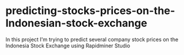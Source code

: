 # predicting-stocks-prices-on-the-Indonesian-stock-exchange
In this project I'm trying to predict several company stock prices on the Indonesia Stock Exchange using Rapidminer Studio
